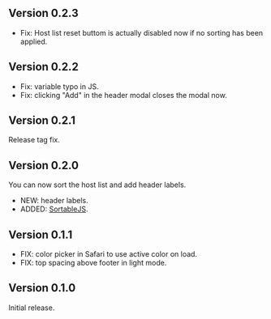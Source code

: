 ## Version 0.2.3

- Fix: Host list reset buttom is actually disabled now if no sorting has been applied.

## Version 0.2.2

- Fix: variable typo in JS.
- Fix: clicking "Add" in the header modal closes the modal now.

## Version 0.2.1

Release tag fix.

## Version 0.2.0

You can now sort the host list and add header labels.

- NEW: header labels.
- ADDED: [SortableJS](https://github.com/SortableJS/Sortable).

## Version 0.1.1

- FIX: color picker in Safari to use active color on load.
- FIX: top spacing above footer in light mode.

## Version 0.1.0

Initial release.
